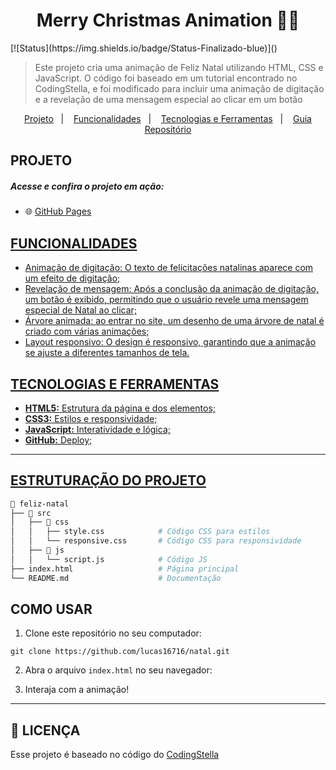 <h1 align="center">Merry Christmas Animation 🎄✨</h1>
<div>
  [![Status](https://img.shields.io/badge/Status-Finalizado-blue)]()
</div>

> Este projeto cria uma animação de Feliz Natal utilizando HTML, CSS e JavaScript. O código foi baseado em um tutorial encontrado no CodingStella, e foi modificado para incluir uma animação de digitação e a revelação de uma mensagem especial ao clicar em um botão

<p align="center">
  <a href="#projeto">Projeto</a>&nbsp;&nbsp;&nbsp;|&nbsp;&nbsp;&nbsp;
  <a href="#funcionalidades">Funcionalidades</a>&nbsp;&nbsp;&nbsp;|&nbsp;&nbsp;&nbsp;
  <a href="#tecnologias-e-ferramentas">Tecnologias e Ferramentas</a>&nbsp;&nbsp;&nbsp;|&nbsp;&nbsp;&nbsp;
  <a href="#estruturação-do-projeto">Guia Repositório</a>
</p>

<h2>PROJETO</h2>
<h5>Acesse e confira o projeto em ação:</h5>

- 🌐 <a href="https://lucas16716.github.io/natal/">GitHub Pages

<h2>FUNCIONALIDADES</h2>

- Animação de digitação: O texto de felicitações natalinas aparece com um efeito de digitação;
- Revelação de mensagem: Após a conclusão da animação de digitação, um botão é exibido, permitindo que o usuário revele uma mensagem especial de Natal ao clicar;
- Árvore animada: ao entrar no site, um desenho de uma árvore de natal é criado com várias animações;
- Layout responsivo: O design é responsivo, garantindo que a animação se ajuste a diferentes tamanhos de tela.

<h2>TECNOLOGIAS E FERRAMENTAS</h2>

- **HTML5:** Estrutura da página e dos elementos;
- **CSS3:** Estilos e responsividade;
- **JavaScript:** Interatividade e lógica;
- **GitHub:** Deploy;

---

<h2>ESTRUTURAÇÃO DO PROJETO</h2>

```bash
📁 feliz-natal
├── 📂 src
│   ├── 📂 css
│   │   ├── style.css            # Código CSS para estilos
│   │   └── responsive.css       # Código CSS para responsividade
│   ├── 📂 js
│   │   └── script.js            # Código JS
├── index.html                   # Página principal
└── README.md                    # Documentação
```

<h2>COMO USAR</h2>

1. Clone este repositório no seu computador:

```
git clone https://github.com/lucas16716/natal.git
```

2. Abra o arquivo `index.html` no seu navegador:

3. Interaja com a animação!

---

<h2>📝 LICENÇA</h2>
<p>Esse projeto é baseado no código do <a href="https://codingstella.com/how-to-create-merry-christmas-tree-animation-using-html-css-javascript/">CodingStella</p>
